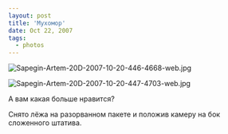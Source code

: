 ```yaml
---
layout: post
title: 'Мухомор'
date: Oct 22, 2007
tags:
  - photos
---
```


![Sapegin-Artem-20D-2007-10-20-446-4668-web.jpg](upload://Sapegin-Artem-20D-2007-10-20-446-4668-web.jpg)

<!--more-->

![Sapegin-Artem-20D-2007-10-20-447-4703-web.jpg](upload://Sapegin-Artem-20D-2007-10-20-447-4703-web.jpg)

А вам какая больше нравится?

Снято лёжа на разорванном пакете и положив камеру на бок сложенного штатива.
